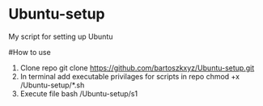 # Ubuntu-setup
My script for setting up Ubuntu

#How to use
1. Clone repo
  git clone https://github.com/bartoszkxyz/Ubuntu-setup.git
2. In terminal add executable privilages for scripts in repo
  chmod +x /Ubuntu-setup/*.sh
3. Execute file
  bash /Ubuntu-setup/s1
